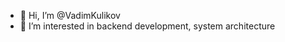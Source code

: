 - 👋 Hi, I’m @VadimKulikov
- 👀 I’m interested in backend development, system architecture

<!---
VadimKulikov/VadimKulikov is a ✨ special ✨ repository because its `README.md` (this file) appears on your GitHub profile.
You can click the Preview link to take a look at your changes.
--->
